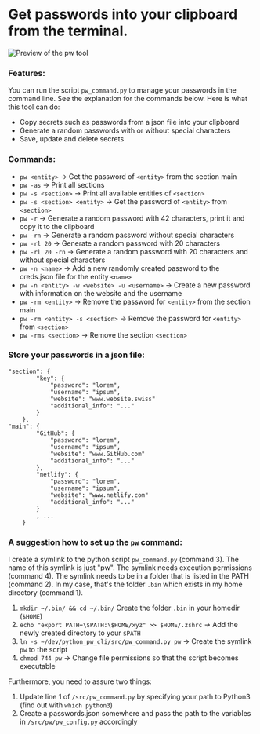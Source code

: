 # Get passwords into your clipboard from the terminal.

![Preview of the pw tool](https://github.com/davidkuda/media/blob/main/pw_cli/pw_v0.2.gif)

### Features: 

You can run the script `pw_command.py` to manage your passwords in the command line. See the explanation
for the commands below. Here is what this tool can do:

- Copy secrets such as passwords from a json file into your clipboard
- Generate a random passwords with or without special characters
- Save, update and delete secrets

### Commands:

- `pw <entity>` -> Get the password of `<entity>` from the section main
- `pw -as` -> Print all sections
- `pw -s <section>` -> Print all available entities of `<section>`
- `pw -s <section> <entity>` -> Get the password of `<entity>` from `<section>`
- `pw -r` -> Generate a random password with 42 characters, print it and copy it to the clipboard
- `pw -rn` -> Generate a random password without special characters
- `pw -rl 20` -> Generate a random password with 20 characters
- `pw -rl 20 -rn` -> Generate a random password with 20 characters and without special characters
- `pw -n <name>` -> Add a new randomly created password to the creds.json file for the entity `<name>`  
- `pw -n <entity> -w <website> -u <username>` -> Create a new password with information on the website and the username
- `pw -rm <entity>` -> Remove the password for `<entity>` from the section main
- `pw -rm <entity> -s <section>` -> Remove the password for `<entity>` from `<section>`
- `pw -rms <section>` -> Remove the section `<section>`

### Store your passwords in a json file:

```
"section": {
        "key": {
            "password": "lorem",
            "username": "ipsum",
            "website": "www.website.swiss"
            "additional_info": "..."
        }
    },
"main": {
        "GitHub": {
            "password": "lorem",
            "username": "ipsum",
            "website": "www.GitHub.com"
            "additional_info": "..."
        },
        "netlify": {
            "password": "lorem",
            "username": "ipsum",
            "website": "www.netlify.com"
            "additional_info": "..."
        }
        , ...
    }
```

### A suggestion how to set up the `pw` command:

I create a symlink to the python script `pw_command.py` (command 3). The name of this symlink is just "pw".
The symlink needs execution permissions (command 4). The symlink needs to be in a folder that is listed
in the PATH (command 2). In my case, that's the folder `.bin` which exists in my home directory (command 1).

1. `mkdir ~/.bin/ && cd ~/.bin/` Create the folder `.bin` in your homedir (`$HOME`)
2. `echo "export PATH=\$PATH:\$HOME/xyz" >> $HOME/.zshrc` -> Add the newly created directory to your `$PATH`
3. `ln -s ~/dev/python_pw_cli/src/pw_command.py pw` -> Create the symlink `pw` to the script
4. `chmod 744 pw` -> Change file permissions so that the script becomes executable

Furthermore, you need to assure two things:

1. Update line 1 of `/src/pw_command.py` by specifying your path to Python3 (find out with `which python3`)
2. Create a passwords.json somewhere and pass the path to the variables in `/src/pw/pw_config.py` accordingly

